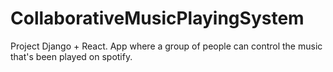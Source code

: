 # CollaborativeMusicPlayingSystem
Project Django + React. App where a group of people can control the music that's been played on spotify.
